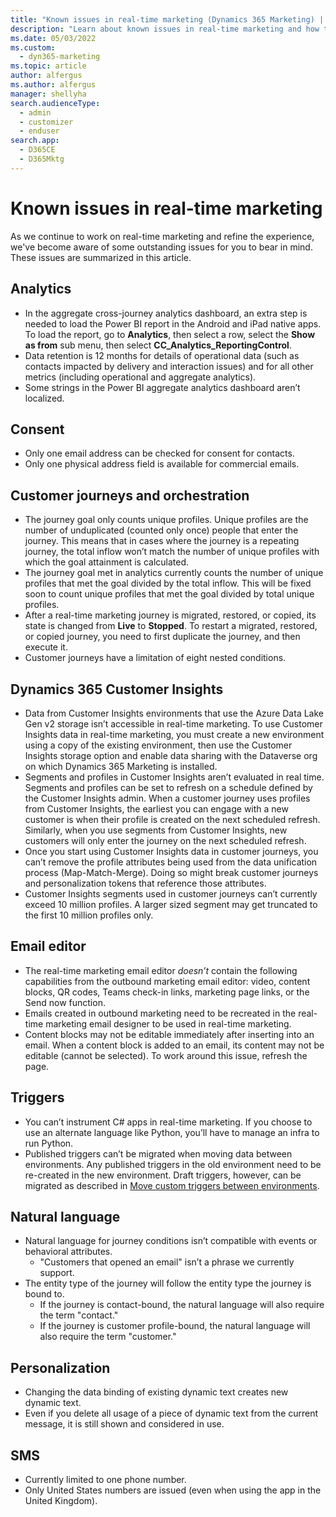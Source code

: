 ```yaml
---
title: "Known issues in real-time marketing (Dynamics 365 Marketing) | Microsoft Docs"
description: "Learn about known issues in real-time marketing and how to work around them."
ms.date: 05/03/2022
ms.custom: 
  - dyn365-marketing
ms.topic: article
author: alfergus
ms.author: alfergus
manager: shellyha
search.audienceType: 
  - admin
  - customizer
  - enduser
search.app: 
  - D365CE
  - D365Mktg
---
```


# Known issues in real-time marketing

As we continue to work on real-time marketing and refine the experience, we've become aware of some outstanding issues for you to bear in mind. These issues are summarized in this article.

## Analytics

- In the aggregate cross-journey analytics dashboard, an extra step is needed to load the Power BI report in the Android and iPad native apps. To load the report, go to **Analytics**, then select a row, select the **Show as from** sub menu, then select **CC_Analytics_ReportingControl**.
- Data retention is 12 months for details of operational data (such as contacts impacted by delivery and interaction issues) and for all other metrics (including operational and aggregate analytics).
- Some strings in the Power BI aggregate analytics dashboard aren’t localized.

## Consent

- Only one email address can be checked for consent for contacts.
- Only one physical address field is available for commercial emails.

## Customer journeys and orchestration

- The journey goal only counts unique profiles. Unique profiles are the number of unduplicated (counted only once) people that enter the journey. This means that in cases where the journey is a repeating journey, the total inflow won’t match the number of unique profiles with which the goal attainment is calculated.
- The journey goal met in analytics currently counts the number of unique profiles that met the goal divided by the total inflow. This will be fixed soon to count unique profiles that met the goal divided by total unique profiles.
- After a real-time marketing journey is migrated, restored, or copied, its state is changed from **Live** to **Stopped**. To restart a migrated, restored, or copied journey, you need to first duplicate the journey, and then execute it.
- Customer journeys have a limitation of eight nested conditions.

## Dynamics 365 Customer Insights

-	Data from Customer Insights environments that use the Azure Data Lake Gen v2 storage isn’t accessible in real-time marketing. To use Customer Insights data in real-time marketing, you must create a new environment using a copy of the existing environment, then use the Customer Insights storage option and enable data sharing with the Dataverse org on which Dynamics 365 Marketing is installed.
-	Segments and profiles in Customer Insights aren’t evaluated in real time. Segments and profiles can be set to refresh on a schedule defined by the Customer Insights admin. When a customer journey uses profiles from Customer Insights, the earliest you can engage with a new customer is when their profile is created on the next scheduled refresh. Similarly, when you use segments from Customer Insights, new customers will only enter the journey on the next scheduled refresh.
-	Once you start using Customer Insights data in customer journeys, you can’t remove the profile attributes being used from the data unification process (Map-Match-Merge). Doing so might break customer journeys and personalization tokens that reference those attributes.
- Customer Insights segments used in customer journeys can’t currently exceed 10 million profiles. A larger sized segment may get truncated to the first 10 million profiles only.

## Email editor

- The real-time marketing email editor *doesn’t* contain the following capabilities from the outbound marketing email editor: video, content blocks, QR codes, Teams check-in links, marketing page links, or the Send now function.
- Emails created in outbound marketing need to be recreated in the real-time marketing email designer to be used in real-time marketing.
- Content blocks may not be editable immediately after inserting into an email. When a content block is added to an email, its content may not be editable (cannot be selected). To work around this issue, refresh the page.

## Triggers

- You can’t instrument C# apps in real-time marketing. If you choose to use an alternate language like Python, you’ll have to manage an infra to run Python.
- Published triggers can’t be migrated when moving data between environments. Any published triggers in the old environment need to be re-created in the new environment. Draft triggers, however, can be migrated as described in [Move custom triggers between environments](real-time-marketing-move-triggers.md).

## Natural language

-	Natural language for journey conditions isn’t compatible with events or behavioral attributes.
    - "Customers that opened an email" isn’t a phrase we currently support.
-	The entity type of the journey will follow the entity type the journey is bound to.
    - If the journey is contact-bound, the natural language will also require the term "contact."
    - If the journey is customer profile-bound, the natural language will also require the term "customer."

## Personalization

- Changing the data binding of existing dynamic text creates new dynamic text.
- Even if you delete all usage of a piece of dynamic text from the current message, it is still shown and considered in use.

## SMS

- Currently limited to one phone number.
- Only United States numbers are issued (even when using the app in the United Kingdom).
